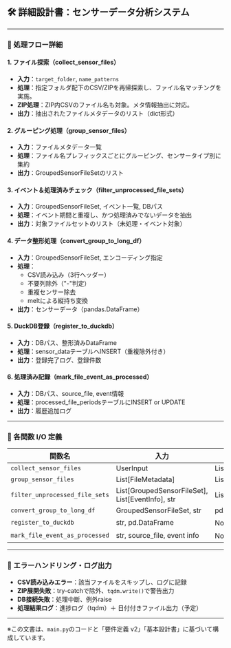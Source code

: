 ## 🛠️ 詳細設計書：センサーデータ分析システム

---

### 📌 処理フロー詳細

#### 1. ファイル探索（collect_sensor_files）
- **入力**：`target_folder`, `name_patterns`
- **処理**：指定フォルダ配下のCSV/ZIPを再帰探索し、ファイル名マッチングを実施。
- **ZIP処理**：ZIP内CSVのファイル名も対象。メタ情報抽出に対応。
- **出力**：抽出されたファイルメタデータのリスト（dict形式）

#### 2. グルーピング処理（group_sensor_files）
- **入力**：ファイルメタデータ一覧
- **処理**：ファイル名プレフィックスごとにグルーピング、センサータイプ別に集約
- **出力**：GroupedSensorFileSetのリスト

#### 3. イベント＆処理済みチェック（filter_unprocessed_file_sets）
- **入力**：GroupedSensorFileSet, イベント一覧, DBパス
- **処理**：イベント期間と重複し、かつ処理済みでないデータを抽出
- **出力**：対象ファイルセットのリスト（未処理・イベント対象）

#### 4. データ整形処理（convert_group_to_long_df）
- **入力**：GroupedSensorFileSet, エンコーディング指定
- **処理**：
  - CSV読み込み（3行ヘッダー）
  - 不要列除外（"-"判定）
  - 重複センサー除去
  - meltによる縦持ち変換
- **出力**：センサーデータ（pandas.DataFrame）

#### 5. DuckDB登録（register_to_duckdb）
- **入力**：DBパス、整形済みDataFrame
- **処理**：sensor_dataテーブルへINSERT（重複除外付き）
- **出力**：登録完了ログ、登録件数

#### 6. 処理済み記録（mark_file_event_as_processed）
- **入力**：DBパス、source_file, event情報
- **処理**：processed_file_periodsテーブルにINSERT or UPDATE
- **出力**：履歴追加ログ

---

### 🧪 各関数 I/O 定義

| 関数名 | 入力 | 出力 |
|--------|------|------|
| `collect_sensor_files` | UserInput | List[Dict[str, Any]] |
| `group_sensor_files` | List[FileMetadata] | List[GroupedSensorFileSet] |
| `filter_unprocessed_file_sets` | List[GroupedSensorFileSet], List[EventInfo], str | List[GroupedSensorFileSet] |
| `convert_group_to_long_df` | GroupedSensorFileSet, str | pd.DataFrame |
| `register_to_duckdb` | str, pd.DataFrame | None（副作用：DB更新） |
| `mark_file_event_as_processed` | str, source_file, event info | None（副作用：DB更新） |

---

### 🚨 エラーハンドリング・ログ出力

- **CSV読み込みエラー**：該当ファイルをスキップし、ログに記録
- **ZIP展開失敗**：try-catchで除外、`tqdm.write()`で警告出力
- **DB接続失敗**：処理中断、例外raise
- **処理結果ログ**：進捗ログ（tqdm）＋ 日付付きファイル出力（予定）

---

※この文書は、`main.py`のコードと「要件定義 v2」「基本設計書」に基づいて構成しています。

